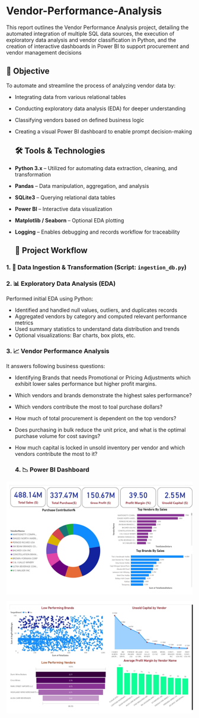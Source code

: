 # Vendor-Performance-Analysis

This report outlines the Vendor Performance Analysis project, detailing the automated integration of multiple SQL data sources, the execution of exploratory data analysis and vendor classification in Python, and the creation of interactive dashboards in Power BI to support procurement and vendor management decisions

## 📌 Objective

To automate and streamline the process of analyzing vendor data by:
- Integrating data from various relational tables
- Conducting exploratory data analysis (EDA) for deeper understanding
- Classifying vendors based on defined business logic
- Creating a visual Power BI dashboard to enable prompt decision-making

  ## 🛠️ Tools & Technologies

- **Python 3.x** – Utilized for automating data extraction, cleaning, and transformation
- **Pandas** – Data manipulation, aggregation, and analysis 
- **SQLite3** – Querying relational data tables
- **Power BI** – Interactive data visualization  
- **Matplotlib / Seaborn** – Optional EDA plotting 
- **Logging** – Enables debugging and records workflow for traceability

  ## 🧩 Project Workflow

### 1. 🧠 Data Ingestion & Transformation (Script: `ingestion_db.py`)

### 2. 📊 Exploratory Data Analysis (EDA)

Performed initial EDA using Python:
- Identified and handled null values, outliers, and duplicates records
- Aggregated vendors by category and computed relevant performance metrics
- Used summary statistics to understand data distribution and trends
- Optional visualizations: Bar charts, box plots, etc.

### 3. 📈 Vendor Performance Analysis
It answers following business questions:
- Identifying Brands that needs Promotional or Pricing Adjustments which exhibit lower sales performance but higher profit margins.
- Which vendors and brands demonstrate the highest sales performance?
- Which vendors contribute the most to toal purchase dollars?
- How much of total procurement is dependent on the top vendors?
- Does purchasing in bulk reduce the unit price, and what is the optimal purchase volume for cost savings?
- How much capital is locked in unsold inventory per vendor and which vendors contribute the most to it?

  ### 4. 📉 Power BI Dashboard

![image](https://github.com/Anindita1709/Vendor_Performance_Analysis/blob/main/BI%20Dashboard_page-0001.jpg)

![image](https://github.com/Anindita1709/Vendor_Performance_Analysis/blob/main/BI%20Dashboard_page-0002.jpg)
